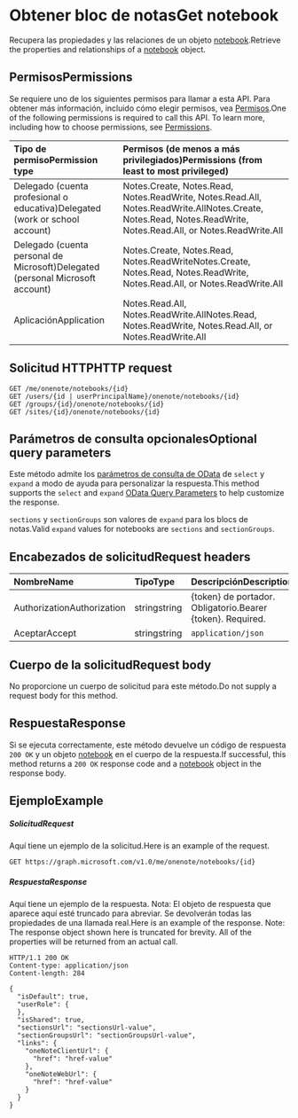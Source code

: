 # <a name="get-notebook"></a><span data-ttu-id="aac7f-101">Obtener bloc de notas</span><span class="sxs-lookup"><span data-stu-id="aac7f-101">Get notebook</span></span>

<span data-ttu-id="aac7f-102">Recupera las propiedades y las relaciones de un objeto [notebook](../resources/notebook.md).</span><span class="sxs-lookup"><span data-stu-id="aac7f-102">Retrieve the properties and relationships of a [notebook](../resources/notebook.md) object.</span></span>
## <a name="permissions"></a><span data-ttu-id="aac7f-103">Permisos</span><span class="sxs-lookup"><span data-stu-id="aac7f-103">Permissions</span></span>
<span data-ttu-id="aac7f-p101">Se requiere uno de los siguientes permisos para llamar a esta API. Para obtener más información, incluido cómo elegir permisos, vea [Permisos](../../../concepts/permissions_reference.md).</span><span class="sxs-lookup"><span data-stu-id="aac7f-p101">One of the following permissions is required to call this API. To learn more, including how to choose permissions, see [Permissions](../../../concepts/permissions_reference.md).</span></span>

|<span data-ttu-id="aac7f-106">Tipo de permiso</span><span class="sxs-lookup"><span data-stu-id="aac7f-106">Permission type</span></span>      | <span data-ttu-id="aac7f-107">Permisos (de menos a más privilegiados)</span><span class="sxs-lookup"><span data-stu-id="aac7f-107">Permissions (from least to most privileged)</span></span>              |
|:--------------------|:---------------------------------------------------------|
|<span data-ttu-id="aac7f-108">Delegado (cuenta profesional o educativa)</span><span class="sxs-lookup"><span data-stu-id="aac7f-108">Delegated (work or school account)</span></span> | <span data-ttu-id="aac7f-109">Notes.Create, Notes.Read, Notes.ReadWrite, Notes.Read.All, Notes.ReadWrite.All</span><span class="sxs-lookup"><span data-stu-id="aac7f-109">Notes.Create, Notes.Read, Notes.ReadWrite, Notes.Read.All, or Notes.ReadWrite.All</span></span>    |
|<span data-ttu-id="aac7f-110">Delegado (cuenta personal de Microsoft)</span><span class="sxs-lookup"><span data-stu-id="aac7f-110">Delegated (personal Microsoft account)</span></span> | <span data-ttu-id="aac7f-111">Notes.Create, Notes.Read, Notes.ReadWrite</span><span class="sxs-lookup"><span data-stu-id="aac7f-111">Notes.Create, Notes.Read, Notes.ReadWrite, Notes.Read.All, or Notes.ReadWrite.All</span></span>    |
|<span data-ttu-id="aac7f-112">Aplicación</span><span class="sxs-lookup"><span data-stu-id="aac7f-112">Application</span></span> | <span data-ttu-id="aac7f-113">Notes.Read.All, Notes.ReadWrite.All</span><span class="sxs-lookup"><span data-stu-id="aac7f-113">Notes.Read, Notes.ReadWrite, Notes.Read.All, or Notes.ReadWrite.All</span></span> |

## <a name="http-request"></a><span data-ttu-id="aac7f-114">Solicitud HTTP</span><span class="sxs-lookup"><span data-stu-id="aac7f-114">HTTP request</span></span>
<!-- { "blockType": "ignored" } -->
```http
GET /me/onenote/notebooks/{id}
GET /users/{id | userPrincipalName}/onenote/notebooks/{id}
GET /groups/{id}/onenote/notebooks/{id}
GET /sites/{id}/onenote/notebooks/{id}
```
## <a name="optional-query-parameters"></a><span data-ttu-id="aac7f-115">Parámetros de consulta opcionales</span><span class="sxs-lookup"><span data-stu-id="aac7f-115">Optional query parameters</span></span>
<span data-ttu-id="aac7f-116">Este método admite los [parámetros de consulta de OData](http://developer.microsoft.com/en-us/graph/docs/overview/query_parameters) de `select` y `expand` a modo de ayuda para personalizar la respuesta.</span><span class="sxs-lookup"><span data-stu-id="aac7f-116">This method supports the `select` and `expand` [OData Query Parameters](http://developer.microsoft.com/en-us/graph/docs/overview/query_parameters) to help customize the response.</span></span>

<span data-ttu-id="aac7f-117">`sections` y `sectionGroups` son valores de `expand` para los blocs de notas.</span><span class="sxs-lookup"><span data-stu-id="aac7f-117">Valid `expand` values for notebooks are `sections` and `sectionGroups`.</span></span>

## <a name="request-headers"></a><span data-ttu-id="aac7f-118">Encabezados de solicitud</span><span class="sxs-lookup"><span data-stu-id="aac7f-118">Request headers</span></span>
| <span data-ttu-id="aac7f-119">Nombre</span><span class="sxs-lookup"><span data-stu-id="aac7f-119">Name</span></span>       | <span data-ttu-id="aac7f-120">Tipo</span><span class="sxs-lookup"><span data-stu-id="aac7f-120">Type</span></span> | <span data-ttu-id="aac7f-121">Descripción</span><span class="sxs-lookup"><span data-stu-id="aac7f-121">Description</span></span>|
|:-----------|:------|:----------|
| <span data-ttu-id="aac7f-122">Authorization</span><span class="sxs-lookup"><span data-stu-id="aac7f-122">Authorization</span></span>  | <span data-ttu-id="aac7f-123">string</span><span class="sxs-lookup"><span data-stu-id="aac7f-123">string</span></span>  | <span data-ttu-id="aac7f-p102">{token} de portador. Obligatorio.</span><span class="sxs-lookup"><span data-stu-id="aac7f-p102">Bearer {token}. Required.</span></span> |
| <span data-ttu-id="aac7f-126">Aceptar</span><span class="sxs-lookup"><span data-stu-id="aac7f-126">Accept</span></span> | <span data-ttu-id="aac7f-127">string</span><span class="sxs-lookup"><span data-stu-id="aac7f-127">string</span></span> | `application/json` |

## <a name="request-body"></a><span data-ttu-id="aac7f-128">Cuerpo de la solicitud</span><span class="sxs-lookup"><span data-stu-id="aac7f-128">Request body</span></span>
<span data-ttu-id="aac7f-129">No proporcione un cuerpo de solicitud para este método.</span><span class="sxs-lookup"><span data-stu-id="aac7f-129">Do not supply a request body for this method.</span></span>

## <a name="response"></a><span data-ttu-id="aac7f-130">Respuesta</span><span class="sxs-lookup"><span data-stu-id="aac7f-130">Response</span></span>

<span data-ttu-id="aac7f-131">Si se ejecuta correctamente, este método devuelve un código de respuesta `200 OK` y un objeto [notebook](../resources/notebook.md) en el cuerpo de la respuesta.</span><span class="sxs-lookup"><span data-stu-id="aac7f-131">If successful, this method returns a `200 OK` response code and a [notebook](../resources/notebook.md) object in the response body.</span></span>
## <a name="example"></a><span data-ttu-id="aac7f-132">Ejemplo</span><span class="sxs-lookup"><span data-stu-id="aac7f-132">Example</span></span>
##### <a name="request"></a><span data-ttu-id="aac7f-133">Solicitud</span><span class="sxs-lookup"><span data-stu-id="aac7f-133">Request</span></span>
<span data-ttu-id="aac7f-134">Aquí tiene un ejemplo de la solicitud.</span><span class="sxs-lookup"><span data-stu-id="aac7f-134">Here is an example of the request.</span></span>
<!-- {
  "blockType": "request",
  "name": "get_notebook"
}-->
```http
GET https://graph.microsoft.com/v1.0/me/onenote/notebooks/{id}
```
##### <a name="response"></a><span data-ttu-id="aac7f-135">Respuesta</span><span class="sxs-lookup"><span data-stu-id="aac7f-135">Response</span></span>
<span data-ttu-id="aac7f-p103">Aquí tiene un ejemplo de la respuesta. Nota: El objeto de respuesta que aparece aquí esté truncado para abreviar. Se devolverán todas las propiedades de una llamada real.</span><span class="sxs-lookup"><span data-stu-id="aac7f-p103">Here is an example of the response. Note: The response object shown here is truncated for brevity. All of the properties will be returned from an actual call.</span></span>
<!-- {
  "blockType": "response",
  "truncated": true,
  "@odata.type": "microsoft.graph.notebook"
} -->
```http
HTTP/1.1 200 OK
Content-type: application/json
Content-length: 284

{
  "isDefault": true,
  "userRole": {
  },
  "isShared": true,
  "sectionsUrl": "sectionsUrl-value",
  "sectionGroupsUrl": "sectionGroupsUrl-value",
  "links": {
    "oneNoteClientUrl": {
      "href": "href-value"
    },
    "oneNoteWebUrl": {
      "href": "href-value"
    }
  }
}
```

<!-- uuid: 8fcb5dbc-d5aa-4681-8e31-b001d5168d79
2015-10-25 14:57:30 UTC -->
<!-- {
  "type": "#page.annotation",
  "description": "Get notebook",
  "keywords": "",
  "section": "documentation",
  "tocPath": ""
}-->
